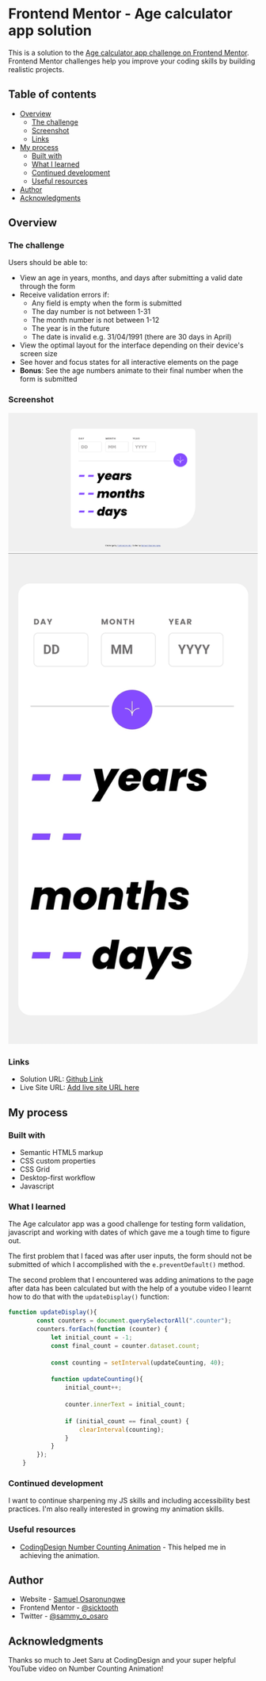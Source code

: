 # Frontend Mentor - Age calculator app solution

This is a solution to the [Age calculator app challenge on Frontend Mentor](https://www.frontendmentor.io/challenges/age-calculator-app-dF9DFFpj-Q). Frontend Mentor challenges help you improve your coding skills by building realistic projects. 

## Table of contents

- [Overview](#overview)
  - [The challenge](#the-challenge)
  - [Screenshot](#screenshot)
  - [Links](#links)
- [My process](#my-process)
  - [Built with](#built-with)
  - [What I learned](#what-i-learned)
  - [Continued development](#continued-development)
  - [Useful resources](#useful-resources)
- [Author](#author)
- [Acknowledgments](#acknowledgments)

## Overview

### The challenge

Users should be able to:

- View an age in years, months, and days after submitting a valid date through the form
- Receive validation errors if:
  - Any field is empty when the form is submitted
  - The day number is not between 1-31
  - The month number is not between 1-12
  - The year is in the future
  - The date is invalid e.g. 31/04/1991 (there are 30 days in April)
- View the optimal layout for the interface depending on their device's screen size
- See hover and focus states for all interactive elements on the page
- **Bonus**: See the age numbers animate to their final number when the form is submitted

### Screenshot

![Desktop-view](assets/images/screenshot-desktop.png)
![Mobile-view](assets/images/screenshot-mobile.jpg)

### Links

- Solution URL: [Github Link](https://github.com/sicktooth/age-calculator-app)
- Live Site URL: [Add live site URL here](https://sicktooth.github.io/age-calculator-app/)

## My process

### Built with

- Semantic HTML5 markup
- CSS custom properties
- CSS Grid
- Desktop-first workflow
- Javascript

### What I learned

The Age calculator app was a good challenge for testing form validation, javascript and working with dates of which gave me a tough time to figure out.

The first problem that I faced was after user inputs, the form should not be submitted of which I accomplished with the ```e.preventDefault()``` method.

The second problem that I encountered was adding animations to the page after data has been calculated but with the help of a youtube video I learnt how to do that with the ```updateDisplay()``` function:

```js
function updateDisplay(){
        const counters = document.querySelectorAll(".counter");
        counters.forEach(function (counter) {
            let initial_count = -1;
            const final_count = counter.dataset.count;

            const counting = setInterval(updateCounting, 40);

            function updateCounting(){
                initial_count++;
                
                counter.innerText = initial_count; 
                
                if (initial_count == final_count) {
                    clearInterval(counting);
                }
            }
        });
    }
```

### Continued development

I want to continue sharpening my JS skills and including accessibility best practices. I'm also really interested in growing my animation skills.

### Useful resources

- [CodingDesign Number Counting Animation](https://www.youtube.com/watch?v=WfDIU93fN3o) - This helped me in achieving the animation.

## Author

- Website - [Samuel Osaronungwe](https://sicktooth.github.io/portfolio/)
- Frontend Mentor - [@sicktooth](https://www.frontendmentor.io/profile/sicktooth)
- Twitter - [@sammy_o_osaro](https://twitter.com/Sammy_O_Osaro)

## Acknowledgments

Thanks so much to Jeet Saru at CodingDesign and your super helpful YouTube video on Number Counting Animation!